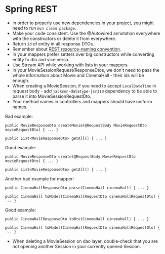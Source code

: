 # Spring REST

* In order to properly use new dependencies in your project, you might need to run `mvn clean package`.
* Make your code consistent. Use the @Autowired annotation everywhere with the constructors or delete it from everywhere.
* Return `id` of entity in all response DTOs.
* Remember about [REST resource-naming convention](https://restfulapi.net/resource-naming/).
* In your mappers prefer setters over big constructors while converting entity to dto and vice versa.
* Use Stream API while working with lists in your mappers.
* In your MovieSessionRequest/ResponseDtos, we don't need to pass the whole information about Movie and CinemaHall - 
their ids will be enough.
* When creating a MovieSession, if you need to accept `LocalDateTime` in request body - 
add `jackson-datatype-jsr310` dependency to be able to parse it into MovieSessionRequestDto.
* Your method names in controllers and mappers should have uniform names.

Bad example:
```
public MovieResponseDto createMovie(@RequestBody MovieRequestDto movieRequestDto) { ... } 

public List<MovieResponseDto> getAll() { ... }
```

Good example:
```
public MovieResponseDto create(@RequestBody MovieRequestDto movieRequestDto) { ... } 

public List<MovieResponseDto> getAll() { ... }
```

Another bad example for mapper:
```
public CinemaHallResponseDto parse(CinemaHall cinemaHall) { ... }

public CinemaHall toModel(CinemaHallRequestDto cinemaHallRequestDto) { ... }
```

Good example:
```
public CinemaHallResponseDto toDto(CinemaHall cinemaHall) { ... }

public CinemaHall toModel(CinemaHallRequestDto cinemaHallRequestDto) { ... }
```
* When deleting a MovieSession on dao layer, double-check that you are not opening another Session
in your currently opened Session.
